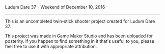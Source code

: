 Ludum Dare 37 - Weekend of December 10, 2016
*************

This is an uncompleted twin-stick shooter project created for Ludum Dare 37.

This project was made in Game Maker Studio and has been uploaded for posterity.  If you happen to find something in it that's useful to you, please feel free to use it with appropriate attribution.